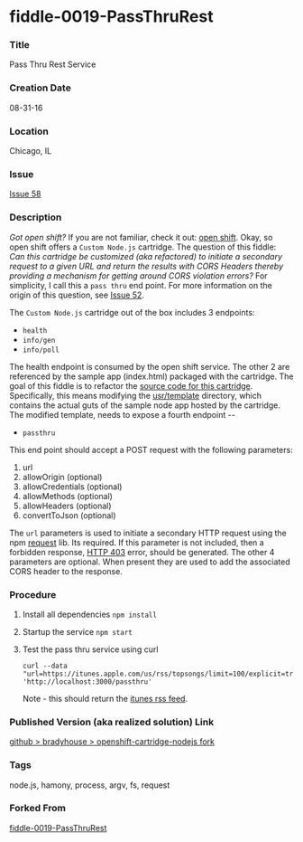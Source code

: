 fiddle-0019-PassThruRest
======

### Title

Pass Thru Rest Service


### Creation Date

08-31-16


### Location

Chicago, IL


### Issue

[Issue 58](https://github.com/bradyhouse/house/issues/58)


### Description

_Got open shift?_ If you are not familiar, check it out: [open shift](https://www.openshift.com/).  Okay, so open shift offers a `Custom Node.js` cartridge.  The question of this fiddle:  _Can this cartridge be customized (aka refactored) to initiate a secondary request to a given URL and return the results with CORS Headers thereby providing a mechanism for getting around CORS violation errors?_ For simplicity, I call this a `pass thru` end point.  For more information on the origin of this question, see [Issue 52](https://waffle.io/bradyhouse/house/cards/578f69e2a22bde1300466b42).

The `Custom Node.js` cartridge out of the box includes 3 endpoints:

  * `health`
  * `info/gen`
  * `info/poll`

The health endpoint is consumed by the open shift service.  The other 2 are referenced by the sample app (index.html) packaged with the cartridge.  The goal of this fiddle is to refactor the [source code for this cartridge](https://github.com/icflorescu/openshift-cartridge-nodejs).  Specifically, this means modifying the [usr/template](https://github.com/icflorescu/openshift-cartridge-nodejs/tree/master/usr/template) directory, which contains the actual guts of the sample node app hosted by the cartridge. The modified template, needs to expose a fourth endpoint --

  * `passthru`

This end point should accept a POST request with the following parameters:

  1. url
  2. allowOrigin (optional)
  3. allowCredentials (optional)
  4. allowMethods (optional)
  5. allowHeaders (optional)
  6. convertToJson (optional)

The `url` parameters is used to initiate a secondary HTTP request using the npm [request](https://www.npmjs.com/package/request) lib.  Its required.  If this parameter is not included, then a forbidden response,  [HTTP 403](https://en.wikipedia.org/wiki/HTTP_403) error, should be generated.  The other 4 parameters are optional.  When present they are used to add the associated CORS header to the response.


### Procedure

1.  Install all dependencies `npm install`
2.  Startup the service `npm start`
3.  Test the pass thru service using curl

        curl --data "url=https://itunes.apple.com/us/rss/topsongs/limit=100/explicit=true/xml&convertToJson=true&allowOrigin=true&allowCredentials=true&allowMethods=" 'http://localhost:3000/passthru'

    Note - this should return the [itunes rss feed](https://itunes.apple.com/WebObjects/MZStore.woa/wpa/MRSS/featuredalbums/sf=143441/limit=100/genre=20/explicit=true/rss.xml).


### Published Version (aka realized solution) Link

[github > bradyhouse > openshift-cartridge-nodejs fork](https://github.com/bradyhouse/openshift-cartridge-nodejs)


### Tags

node.js, hamony, process, argv, fs, request


### Forked From

[fiddle-0019-PassThruRest](../fiddle-0019-PassThruRest)
